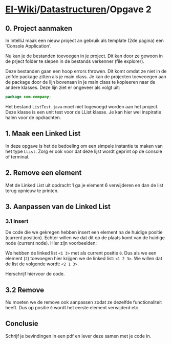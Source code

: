 # [EI-Wiki](..)/[Datastructuren](Home)/Opgave 2

## 0. Project aanmaken
In IntelliJ maak een nieuw project an gebruik als template (2de pagina) een 'Console Application'.

Nu kan je de bestanden toevoegen in je project. Dit kan door ze gewoon in  de prject folder te slepen in de bestands verkenner (file explorer).

Deze bestanden gaan een hoop errors throwen. Dit komt omdat ze niet in de zelfde package zitten als je main class. Je kan de projecten toeveoegen aan de package door de lijn bovenaan in je main class te kopieeren naar de andere klasses. Deze lijn ziet er ongeveer als volgt uit:
```java
package com.company;
```

Het bestand `ListTest.java` moet niet togevoegd worden aan het project. Deze klasse is een unit test voor de LList klasse. Je kan hier wel inspiratie halen voor de opdrachten.

## 1. Maak een Linked List
In deze opgave is het de bedoeling om een simpele instantie te maken van het type `LList`. Zorg er ook voor dat deze lijst wordt geprint op de console of terminal.

## 2. Remove een element
Met de Linked List uit opdracht 1 ga je element 6 verwijderen en dan de list terug opnieuw te printen.

## 3. Aanpassen van de Linked List
### 3.1 Insert
De code die we gekregen hebben insert een element na de huidige positie (current position). Echter willen we dat dit op de plaats komt van de huidige node (current node). Hier zijn voorbeelden:

We hebben de linked list `<1 3>` met als current positie `0`. Dus als we een element (`2`) toevoegen hier krijgen we de linked list: `<1 2 3>`. We willen dat de list de volgende wordt: `<2 1 3>`.

Herschrijf hiervoor de code.

## 3.2 Remove
Nu moeten we de remove ook aanpassen zodat ze dezelfde functionaliteit heeft. Dus op positie `0` wordt het eerste element verwijderd etc.

## Conclusie
Schrijf je bevindingen in een pdf en lever deze samen met je code in.